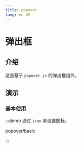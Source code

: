 ```yaml
---
title: popover
lang: en-US
---
```


# 弹出框

## 介绍

这是基于 `popover.js` 的弹出框组件。

## 演示

### 基本使用

:::demo 通过 `icon` 来设置图标。

popover/basic

:::


